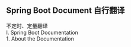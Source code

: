 ## Spring Boot Document 自行翻译  
不定时、定量翻译  
 I. Spring Boot Documentation  
    1. About the Documentation